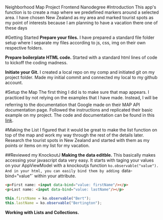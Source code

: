 Neighborhood Map Project
Frontend Nanodegree
#Introduction
This app's function is to create a map where we predefined markers around a selected area. I have chosen New Zealand as my area and marked tourist spots as my point of interests because I am planning to have a vacation there one of these days

#Getting Started
**Prepare your files.** I have prepared a standard file folder setup where I separate my files according to js, css, img on their own respective folders.

**Prepare boilerplate HTML code.** Started with a standard html lines of code to kickoff the coding madness.

**Initiate your Git.** I created a local repo on my comp and initiated git on my project folder. Made my initial commit and connected my local to my github account.

#Setup the Map
The first thing I did is to make sure that map appears. I practiced by not relying on the examples that I have made. Instead, I will be referring to the documentation that Google made on their MAP API documentation page. Followed the instructions and replicated their basic example on my project. The code and documentation can be found in this [link](https://developers.google.com/maps/documentation/javascript/tutorial).

#Making the List
I figured that it would be great to make the list function on top of the map and work my way through the rest of the details later. Research the tourist spots in New Zealand and started with them as my points or items on my list for my vacation.

##Reviewed my KnockoutJ
**Making the data editble.** This basically makes accessing your javascript data very easy. It starts with taging your values on your AppViewModel with a knockoutjs function `ko.observable("value"). And in your html, you can easily bind them by adding `data-bind="value"` within your attribute.
```html
<p>First name: <input data-bind="value: firstName"/></p>
<p>Last name: <input data-bind="value: lastName"/></p>
```
```javascript
this.firstName = ko.observable("Bert");
this.lastName = ko.observable("Bertington");
```

**Working with Lists and Collections.**
